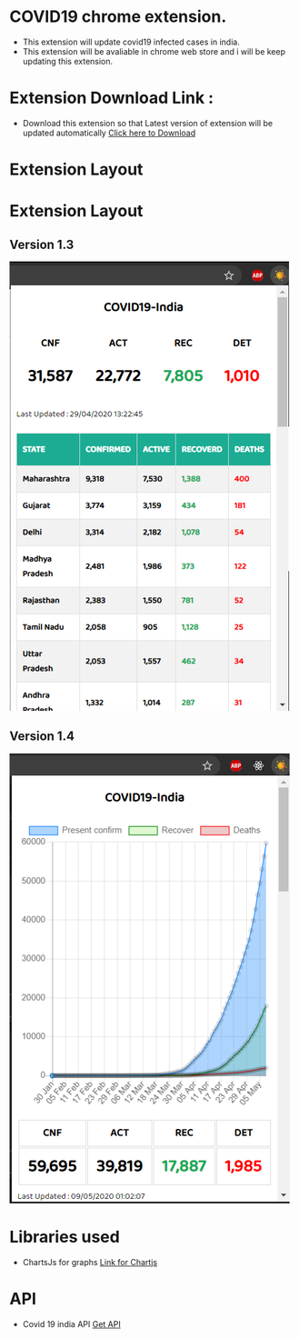 # COVID19 chrome extension.
- This extension will update covid19 infected cases in india.
- This extension will be avaliable in chrome web store and i will be keep updating this extension.
# Extension Download Link : 
- Download this extension so that Latest version of extension will be updated automatically
[Click here to Download](https://chrome.google.com/webstore/detail/ddmglodgdhmljfkjegjoaphjfkbcohic/publish-accepted?authuser=0&hl=en)
# Extension Layout
# Extension Layout
## Version 1.3
![Image description](screenshot2.png)
## Version 1.4
![Image description](screenshot3.png)
# Libraries used
- ChartsJs for graphs
[Link for Chartjs](https://www.chartjs.org/)
# API 
- Covid 19 india API 
[Get API](https://documenter.getpostman.com/view/10724784/SzYXXKmA?version=latest)

